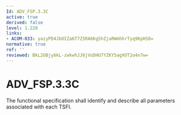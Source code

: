 ```yaml
---
Id: ADV_FSP.3.3C
active: true
derived: false
level: 1.228
links:
- ACOM-033: yazyPD4JbOIZa6T7Z5RA6Kg5hZjaRWmhhrTyq9KpHS8=
normative: true
ref: ''
reviewed: BkL2UBjy6kL-zwkwhJJ6jVoDHU7YZKY5agXOT2o4n7w=
---
```


# ADV_FSP.3.3C

The functional specification shall identify and describe all parameters associated with each TSFI.